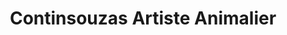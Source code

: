 ---
title: "Continsouzas Artiste Animalier"
url: /sandillon/continsouzas-artiste-animalier/
shop: art
---